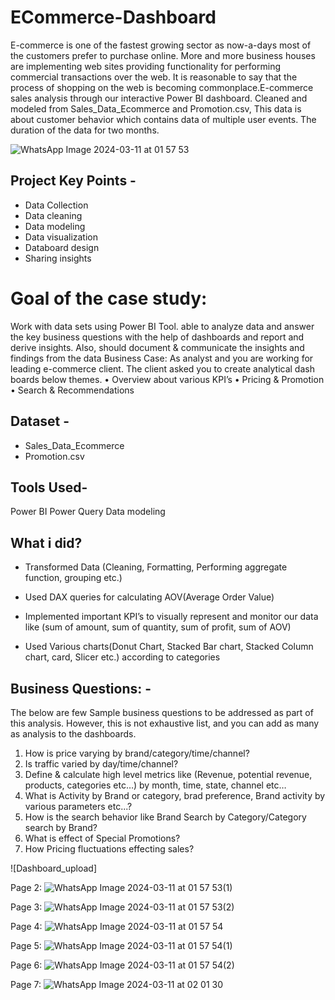 # ECommerce-Dashboard
E-commerce is one of the fastest growing sector as now-a-days most of the customers prefer to purchase online. More and more business houses are implementing web sites providing functionality for performing commercial transactions over the web. It is reasonable to say that the process of shopping on the web is becoming commonplace.E-commerce sales analysis through our interactive Power BI dashboard. Cleaned and modeled from Sales_Data_Ecommerce and Promotion.csv, This data is about customer behavior which contains data of
multiple user events. The duration of the data for two months.


![WhatsApp Image 2024-03-11 at 01 57 53](https://github.com/Whimsical24/Railways-Performance-Analytics/assets/108448418/d644588f-a91c-4dd2-9924-57a811b5ac15)

## Project Key Points -

- Data Collection
- Data cleaning
- Data modeling
- Data visualization
- Databoard design
- Sharing insights


# Goal of the case study:
Work with data sets using Power BI Tool. able to analyze data and answer the key business questions with the help of dashboards and report
and derive insights. Also, should document & communicate the insights and findings from the data
Business Case:
As analyst and you are working for leading e-commerce client. The client asked you to create analytical dash boards below themes.
• Overview about various KPI’s
• Pricing & Promotion
• Search & Recommendations


## Dataset -

- Sales_Data_Ecommerce
- Promotion.csv

## Tools Used-
Power BI
Power Query
Data modeling

## What i did?

- Transformed Data (Cleaning, Formatting, Performing aggregate function, grouping etc.)

- Used DAX queries for calculating AOV(Average Order Value)

- Implemented important KPI’s to visually represent and monitor our data like (sum of amount, sum of quantity, sum of profit, sum of AOV)

- Used Various charts(Donut Chart, Stacked Bar chart, Stacked Column chart, card, Slicer etc.) according to categories 

## Business Questions: -
The below are few Sample business questions to be addressed as part of this analysis. However, this is not exhaustive list, and you can add as many as analysis
to the dashboards.
1. How is price varying by brand/category/time/channel?
2. Is traffic varied by day/time/channel?
3. Define & calculate high level metrics like (Revenue, potential revenue, products, categories etc…) by month, time, state, channel etc…
4. What is Activity by Brand or category, brad preference, Brand activity by various parameters etc...?
5. How is the search behavior like Brand Search by Category/Category search by Brand?
6. What is effect of Special Promotions?
7. How Pricing fluctuations effecting sales?

![Dashboard_upload]

Page 2: ![WhatsApp Image 2024-03-11 at 01 57 53(1)](https://github.com/Whimsical24/Railways-Performance-Analytics/assets/108448418/8bf8c62c-78f7-4338-bcaa-830f61c7ec91)

Page 3: ![WhatsApp Image 2024-03-11 at 01 57 53(2)](https://github.com/Whimsical24/Railways-Performance-Analytics/assets/108448418/8fb56dfd-1352-49a8-afc9-5981686d78ec)

Page 4: ![WhatsApp Image 2024-03-11 at 01 57 54](https://github.com/Whimsical24/Railways-Performance-Analytics/assets/108448418/a15ee6db-7059-4ce9-bd49-9218e7bc042c)

Page 5: ![WhatsApp Image 2024-03-11 at 01 57 54(1)](https://github.com/Whimsical24/Railways-Performance-Analytics/assets/108448418/3be91f0e-4dad-49f9-97a2-9f7d0cfdfee4)

Page 6: ![WhatsApp Image 2024-03-11 at 01 57 54(2)](https://github.com/Whimsical24/Railways-Performance-Analytics/assets/108448418/42ce3d3f-06c6-4c19-98f8-f00c56eff680)

Page 7: ![WhatsApp Image 2024-03-11 at 02 01 30](https://github.com/Whimsical24/Railways-Performance-Analytics/assets/108448418/5edd1b4f-7bb0-4ba3-875d-ffc47d6aac37)
